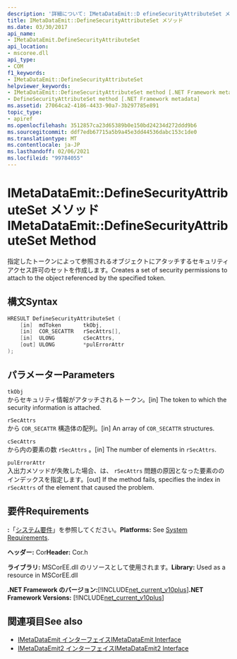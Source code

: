 ```yaml
---
description: '詳細について: IMetaDataEmit::D efineSecurityAttributeSet メソッド'
title: IMetaDataEmit::DefineSecurityAttributeSet メソッド
ms.date: 03/30/2017
api_name:
- IMetaDataEmit.DefineSecurityAttributeSet
api_location:
- mscoree.dll
api_type:
- COM
f1_keywords:
- IMetaDataEmit::DefineSecurityAttributeSet
helpviewer_keywords:
- IMetaDataEmit::DefineSecurityAttributeSet method [.NET Framework metadata]
- DefineSecurityAttributeSet method [.NET Framework metadata]
ms.assetid: 27064ca2-4186-4433-90a7-3b297785e891
topic_type:
- apiref
ms.openlocfilehash: 3512857ca23d65389b0e150bd24234d272ddd9b6
ms.sourcegitcommit: ddf7edb67715a5b9a45e3dd44536dabc153c1de0
ms.translationtype: MT
ms.contentlocale: ja-JP
ms.lasthandoff: 02/06/2021
ms.locfileid: "99784055"
---
```

# <a name="imetadataemitdefinesecurityattributeset-method"></a><span data-ttu-id="ec5b3-103">IMetaDataEmit::DefineSecurityAttributeSet メソッド</span><span class="sxs-lookup"><span data-stu-id="ec5b3-103">IMetaDataEmit::DefineSecurityAttributeSet Method</span></span>

<span data-ttu-id="ec5b3-104">指定したトークンによって参照されるオブジェクトにアタッチするセキュリティアクセス許可のセットを作成します。</span><span class="sxs-lookup"><span data-stu-id="ec5b3-104">Creates a set of security permissions to attach to the object referenced by the specified token.</span></span>  
  
## <a name="syntax"></a><span data-ttu-id="ec5b3-105">構文</span><span class="sxs-lookup"><span data-stu-id="ec5b3-105">Syntax</span></span>  
  
```cpp  
HRESULT DefineSecurityAttributeSet (
    [in]  mdToken       tkObj,
    [in]  COR_SECATTR   rSecAttrs[],
    [in]  ULONG         cSecAttrs,
    [out] ULONG         *pulErrorAttr
);  
```  
  
## <a name="parameters"></a><span data-ttu-id="ec5b3-106">パラメーター</span><span class="sxs-lookup"><span data-stu-id="ec5b3-106">Parameters</span></span>  

 `tkObj`  
 <span data-ttu-id="ec5b3-107">からセキュリティ情報がアタッチされるトークン。</span><span class="sxs-lookup"><span data-stu-id="ec5b3-107">[in] The token to which the security information is attached.</span></span>  
  
 `rSecAttrs`  
 <span data-ttu-id="ec5b3-108">から `COR_SECATTR` 構造体の配列。</span><span class="sxs-lookup"><span data-stu-id="ec5b3-108">[in] An array of `COR_SECATTR` structures.</span></span>  
  
 `cSecAttrs`  
 <span data-ttu-id="ec5b3-109">から内の要素の数 `rSecAttrs` 。</span><span class="sxs-lookup"><span data-stu-id="ec5b3-109">[in] The number of elements in `rSecAttrs`.</span></span>  
  
 `pulErrorAttr`  
 <span data-ttu-id="ec5b3-110">入出力メソッドが失敗した場合、は、 `rSecAttrs` 問題の原因となった要素ののインデックスを指定します。</span><span class="sxs-lookup"><span data-stu-id="ec5b3-110">[out] If the method fails, specifies the index in `rSecAttrs` of the element that caused the problem.</span></span>  
  
## <a name="requirements"></a><span data-ttu-id="ec5b3-111">要件</span><span class="sxs-lookup"><span data-stu-id="ec5b3-111">Requirements</span></span>  

 <span data-ttu-id="ec5b3-112">**:**「[システム要件](../../get-started/system-requirements.md)」を参照してください。</span><span class="sxs-lookup"><span data-stu-id="ec5b3-112">**Platforms:** See [System Requirements](../../get-started/system-requirements.md).</span></span>  
  
 <span data-ttu-id="ec5b3-113">**ヘッダー:** Cor</span><span class="sxs-lookup"><span data-stu-id="ec5b3-113">**Header:** Cor.h</span></span>  
  
 <span data-ttu-id="ec5b3-114">**ライブラリ:** MSCorEE.dll のリソースとして使用されます。</span><span class="sxs-lookup"><span data-stu-id="ec5b3-114">**Library:** Used as a resource in MSCorEE.dll</span></span>  
  
 <span data-ttu-id="ec5b3-115">**.NET Framework のバージョン:**[!INCLUDE[net_current_v10plus](../../../../includes/net-current-v10plus-md.md)]</span><span class="sxs-lookup"><span data-stu-id="ec5b3-115">**.NET Framework Versions:** [!INCLUDE[net_current_v10plus](../../../../includes/net-current-v10plus-md.md)]</span></span>  
  
## <a name="see-also"></a><span data-ttu-id="ec5b3-116">関連項目</span><span class="sxs-lookup"><span data-stu-id="ec5b3-116">See also</span></span>

- [<span data-ttu-id="ec5b3-117">IMetaDataEmit インターフェイス</span><span class="sxs-lookup"><span data-stu-id="ec5b3-117">IMetaDataEmit Interface</span></span>](imetadataemit-interface.md)
- [<span data-ttu-id="ec5b3-118">IMetaDataEmit2 インターフェイス</span><span class="sxs-lookup"><span data-stu-id="ec5b3-118">IMetaDataEmit2 Interface</span></span>](imetadataemit2-interface.md)
